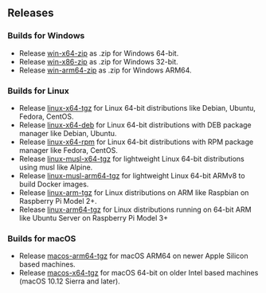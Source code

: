 
## Releases

### Builds for Windows

- Release [win-x64-zip](win-x64-zip/) as .zip for Windows 64-bit.
- Release [win-x86-zip](win-x86-zip/) as .zip for Windows 32-bit.
- Release [win-arm64-zip](win-arm64-zip/) as .zip for Windows ARM64.

### Builds for Linux

- Release [linux-x64-tgz](linux-x64-tgz/) for Linux 64-bit distributions like Debian, Ubuntu, Fedora, CentOS.
- Release [linux-x64-deb](linux-x64-deb/) for Linux 64-bit distributions with DEB package manager like Debian, Ubuntu.
- Release [linux-x64-rpm](linux-x64-rpm/) for Linux 64-bit distributions with RPM package manager like Fedora, CentOS.
- Release [linux-musl-x64-tgz](linux-musl-x64-tgz/) for lightweight Linux 64-bit distributions using musl like Alpine.
- Release [linux-musl-arm64-tgz](linux-musl-arm64-tgz/) for lightweight Linux 64-bit ARMv8 to build Docker images.
- Release [linux-arm-tgz](linux-arm-tgz/) for Linux distributions on ARM like Raspbian on Raspberry Pi Model 2+.
- Release [linux-arm64-tgz](linux-arm64-tgz/) for Linux distributions running on 64-bit ARM like Ubuntu Server on Raspberry Pi Model 3+

### Builds for macOS

- Release [macos-arm64-tgz](macos-arm64-tgz/) for macOS ARM64 on newer Apple Silicon based machines.
- Release [macos-x64-tgz](macos-x64-tgz/) for macOS 64-bit on older Intel based machines (macOS 10.12 Sierra and later).
